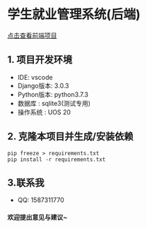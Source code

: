 # 学生就业管理系统(后端)
[点击查看前端项目](https://github.com/kangerts/studentManage_qd)

## 1. 项目开发环境
- IDE: vscode
- Django版本: 3.0.3
- Python版本: python3.7.3
- 数据库     : sqlite3(测试专用)
- 操作系统   : UOS 20

## 2. 克隆本项目并生成/安装依赖
```
pip freeze > requirements.txt
pip install -r requirements.txt
```

## 3.联系我
- QQ: 1587311770
#### 欢迎提出意见与建议~